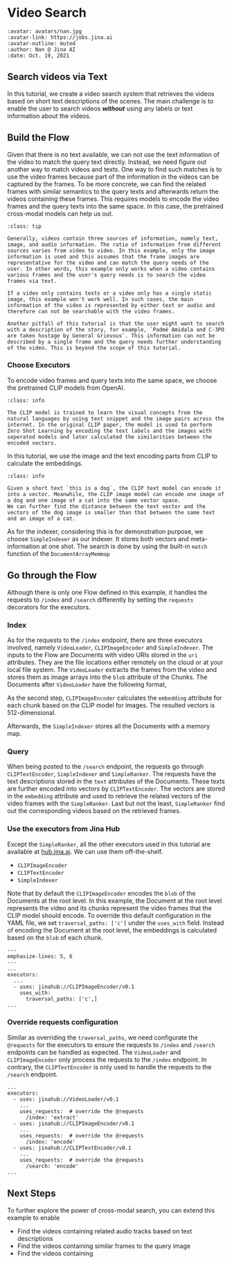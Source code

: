 # Video Search 

```{article-info}
:avatar: avatars/nan.jpg
:avatar-link: https://jobs.jina.ai
:avatar-outline: muted
:author: Nan @ Jina AI
:date: Oct. 19, 2021
```

## Search videos via Text

In this tutorial, we create a video search system that retrieves the videos based on short text descriptions of the scenes. The main challenge is to enable the user to search videos _**without**_ using any labels or text information about the videos.

<!--demo.gif-->

## Build the Flow

Given that there is no text available, we can not use the text information of the video to match the query text directly. Instead, we need figure out another way to match videos and texts. 
One way to find such matches is to use the video frames because part of the information in the videos can be captured by the frames. To be more concrete, we can find the related frames with similar semantics to the query texts and afterwards return the videos containing these frames. This requires models to encode the video frames and the query texts into the same space. In this case, the pretrained cross-modal models can help us out.

```{admonition} Use the other information of videos
:class: tip

Generally, videos contain three sources of information, namely text, image, and audio information. The ratio of information from different sources varies from video to video. In this example, only the image information is used and this assumes that the frame images are representative for the video and can match the query needs of the user. In other words, this example only works when a video contains various frames and the user's query needs is to search the video frames via text. 

If a video only contains texts or a video only has a single static image, this example won't work well. In such cases, the main information of the video is represented by either text or audio and therefore can not be searchable with the video frames. 

Another pitfall of this tutorial is that the user might want to search with a description of the story, for example, `Padmé Amidala and C-3PO are taken hostage by General Grievous`. This information can not be described by a single frame and the query needs further understanding of the video. This is beyond the scope of this tutorial.
```

### Choose Executors
To encode video frames and query texts into the same space, we choose the pretrained CLIP models from OpenAI. 

```{admonition} What is CLIP?
:class: info

The CLIP model is trained to learn the visual concepts from the natural languages by using text snippet and the image pairs across the internet. In the original CLIP paper, the model is used to perform Zero Shot Learning by encoding the text labels and the images with seperated models and later calculated the similarities between the encoded vectors. 
```

In this tutorial, we use the image and the text encoding parts from CLIP to calculate the embeddings. 

```{admonition} How CLIP helps?
:class: info

Given a short text `this is a dog`, the CLIP text model can encode it into a vector. Meanwhile, the CLIP image model can encode one image of a dog and one image of a cat into the same vector space.
We can further find the distance between the text vector and the vectors of the dog image is smaller than that between the same text and an image of a cat. 
```

As for the indexer, considering this is for demonstration purpose, we choose `SimpleIndexer` as our indexer. It stores both vectors and meta-information at one shot. The search is done by using the built-in `match` function of the `DocumentArrayMemmap`

## Go through the Flow
Although there is only one Flow defined in this example, it handles the requests to `/index` and `/search` differently by setting the `requests` decorators for the executors. 

### Index
As for the requests to the `/index` endpoint, there are three executors involved, namely `VideoLoader`, `CLIPImageEncoder` and `SimpleIndexer`. The inputs to the Flow are Documents with video URIs stored in the `uri` attributes. They are the file locations either remotely on the cloud or at your local file system. The `VideoLoader` extracts the frames from the video and stores them as image arrays into the `blob` attribute of the Chunks. The Documents after `VideoLoader` have the following format,

<!--document.png-->


As the second step, `CLIPImageEncoder` calculates the `embedding` attribute for each chunk based on the CLIP model for images. The resulted vectors is 512-dimensional. 


Afterwards, the `SimpleIndexer` stores all the Documents with a memory map.  

### Query

When being posted to the `/search` endpoint, the requests go through `CLIPTextEncoder`, `SimpleIndexer` and `SimpleRanker`.
The requests have the text descriptions stored in the `text` attributes of the Documents. These texts are further encoded into vectors by `CLIPTextEncoder`. The vectors are stored in the `embedding` attribute and used to retrieve the related vectors of the video frames with the `SimpleRanker`. Last but not the least, `SimpleRanker` find out the corresponding videos based on the retrieved frames. 

### Use the executors from Jina Hub

Except the `SimpleRanker`, all the other executors used in this tutorial are available at [hub.jina.ai](https://hub.jina.ai/). We can use them off-the-shelf. 

- `CLIPImageEncoder` 
- `CLIPTextEncoder` 
- `SimpleIndexer`

Note that by default the `CLIPImageEncoder` encodes the `blob` of the Documents at the root level. In this example, the Document at the root level represents the video and its chunks represent the video frames that the CLIP model should encode. To override this default configuration in the YAML file, we set `traversal_paths: ['c']` under the `uses_with` field. Instead of encoding the Document at the root level, the embeddings is calculated based on the `blob` of each 
chunk. 

```{code-block} yaml
---
emphasize-lines: 5, 6
---
...
executors:
  ...
  - uses: jinahub://CLIPImageEncoder/v0.1
    uses_with:
      traversal_paths: ['c',]
...
```

### Override requests configuration
Similar as overriding the `traversal_paths`, we need configurate the `@requests` for the executors to ensure the requests to `/index` and `/search` endpoints can be handled as expected. The `VideoLoader` and `CLIPImageEncoder` only process the requests to the `/index` endpoint. In contrary, the `CLIPTextEncoder` is only used to handle the requests to the `/search` endpoint.


```{code-block} yaml
...
executors:
  - uses: jinahub://VideoLoader/v0.1
    ...
    uses_requests:  # override the @requests
      /index: 'extract'
  - uses: jinahub://CLIPImageEncoder/v0.1
    ...
    uses_requests:  # override the @requests
      /index: 'encode'
  - uses: jinahub://CLIPTextEncoder/v0.1
    ...
    uses_requests:  # override the @requests
      /search: 'encode'
...
```



## Next Steps

To further explore the power of cross-modal search, you can extend this example to enable
- Find the videos containing related audio tracks based on text descriptions
- Find the videos containing similar frames to the query image
- Find the videos containing 